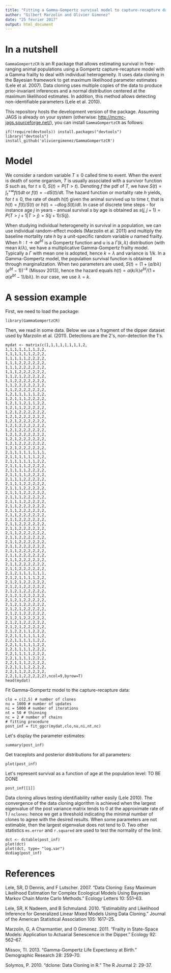 ```yaml
---
title: "Fitting a Gamma-Gompertz survival model to capture-recapture data collected on free-ranging animal populations"
author: "Gilbert Marzolin and Olivier Gimenez"
date: "25 février 2017"
output: html_document
---
```


# In a nutshell
  
`GammaGompertzCR` is an R package that allows estimating survival in free-ranging animal populations using a Gompertz capture-recapture model with a Gamma frailty to deal with individual heterogeneity. 
It uses data cloning in the Bayesian framework to get maximum likelihood parameter estimates (Lele et al. 2007). Data cloning uses multiple copies of the data to produce prior-invariant inferences and a normal distribution centered at the maximum likelihood estimates. In addition, this method allows detecting non-identifiable parameters (Lele et al. 2010). 

This repository hosts the development version of the package. Assuming JAGS is already on your system (otherwise: <http://mcmc-jags.sourceforge.net/>), you can install `GammaGompertzCR` as follows:
```{r}
if(!require(devtools)) install.packages("devtools")
library("devtools")
install_github('oliviergimenez/GammaGompertzCR')
```

# Model

We consider a random variable $T \geq 0$ called time to event. When the event is death of some organism, $T$ is usually associated with a survivor function $S$ such as, for $t\geq 0$, $S(t) = P(T>t)$. Denoting $f$ the pdf of $T$, we have $S(t)= \int_t^{+ \infty }{f(t)dt}$ or $f(t)=-dS(t)/dt$. The hazard function or mortality rate $h$ yields, for $t \geq 0$, the rate of death $h(t)$ given the animal survived up to time $t$, that is $h(t) = f(t)/S(t)$ or $h(t) = -d\log{S(t)}/dt$. In case of discrete time steps - for instance age $j$ in years - annual survival $s$ by age is obtained as $s(j,j+1) = P(T > j+1|T>j) = S(j+1)/S(j)$.

When studying individual heterogeneity in survival in a population, we can use individual random-effect models (Marzolin et al. 2011) and multiply the baseline mortality rate $h$ by a unit-specific random variable $u$ named frailty. When $h: t \rightarrow a e^{b t}$ is a Gompertz function and $u$ is a $\Gamma(k,\lambda)$ distribution (with mean $k/\lambda$), we have a multiplicative Gamma-Gompertz frailty model. Typically a $\Gamma$ with mean one is adopted, hence $k = \lambda$ and variance is $1/k$. In a Gamma-Gompertz model, the population survival function is obtained through marginalization. When two parameters are used, $S(t)= (1+(a/b\lambda)(e^{bt}-1))^{-k}$ (Missov 2013), hence the hazard equals $h(t)=a(k/\lambda)e^{bt}/(1+a(e^{bt}-1)/b\lambda)$. In our case, we use $\lambda = k$.

# A session example

First, we need to load the package:
```{r}
library(GammaGompertzCR)
```

Then, we read in some data. Below we use a fragment of the dipper dataset used by Marzolin et al. (2011). Detections are the 2's, non-detection the 1's.
```{r}
mydat <- matrix(c(1,1,1,1,1,1,1,1,2,
1,1,1,1,1,1,1,2,2,
1,1,1,1,1,1,2,2,2,
1,1,1,1,1,2,2,2,2,
1,1,1,2,2,2,2,2,2,
1,1,1,2,2,2,2,2,2,
1,1,1,2,2,2,2,2,2,
1,1,2,1,2,2,2,2,2,
1,1,2,2,2,2,2,2,2,
1,1,2,2,2,2,2,2,2,
1,1,2,2,2,2,2,2,2,
1,2,1,1,1,1,1,2,2,
1,2,1,1,1,2,2,2,2,
1,2,1,1,2,1,1,2,2,
1,2,1,1,2,2,2,2,2,
1,2,1,2,2,2,2,2,2,
1,2,1,2,2,2,2,2,2,
1,2,1,2,2,2,2,2,2,
1,2,1,2,2,2,2,2,2,
1,2,1,2,2,2,2,2,2,
1,2,1,2,2,2,2,2,2,
1,2,1,2,2,2,2,2,2,
1,2,1,2,2,2,2,2,2,
1,2,1,2,2,2,2,2,2,
2,1,1,1,1,1,1,1,1,
2,1,1,1,1,1,1,2,2,
2,1,1,1,1,1,1,2,2,
2,1,1,1,1,2,2,2,2,
2,1,1,1,1,2,2,2,2,
2,1,1,1,1,2,2,2,2,
2,1,1,1,2,2,2,2,2,
2,1,1,1,2,2,2,2,2,
2,1,1,1,2,2,2,2,2,
2,1,1,1,2,2,2,2,2,
2,1,1,1,2,2,2,2,2,
2,1,1,1,2,2,2,2,2,
2,1,1,2,2,2,2,2,2,
2,1,1,2,2,2,2,2,2,
2,1,1,2,2,2,2,2,2,
2,1,1,2,2,2,2,2,2,
2,1,1,2,2,2,2,2,2,
2,1,1,2,2,2,2,2,2,
2,1,1,2,2,2,2,2,2,
2,1,1,2,2,2,2,2,2,
2,1,1,2,2,2,2,2,2,
2,1,1,2,2,2,2,2,2,
2,1,1,2,2,2,2,2,2,
2,1,1,2,2,2,2,2,2,
2,1,1,2,2,2,2,2,2,
2,1,1,2,2,2,2,2,2,
2,1,1,2,2,2,2,2,2,
2,1,2,1,1,1,1,1,1,
2,1,2,1,1,1,1,2,2,
2,1,2,1,2,2,2,2,2,
2,1,2,1,2,2,2,2,2,
2,1,2,1,2,2,2,2,2,
2,1,2,1,2,2,2,2,2,
2,1,2,1,2,2,2,2,2,
2,1,2,1,2,2,2,2,2,
2,1,2,1,2,2,2,2,2,
2,1,2,1,2,2,2,2,2,
2,1,2,1,2,2,2,2,2,
2,1,2,1,2,2,2,2,2,
2,1,2,1,2,2,2,2,2,
2,1,2,2,1,1,2,2,2,
2,2,1,1,1,1,1,1,2,
2,2,1,1,1,1,1,2,2,
2,2,1,1,1,1,1,2,2,
2,2,1,1,1,1,2,2,2,
2,2,1,1,1,1,2,2,2,
2,2,1,1,1,1,2,2,2,
2,2,1,1,1,2,2,2,2,
2,2,1,1,1,2,2,2,2,
2,2,1,1,2,2,2,2,2,
2,2,1,1,2,2,2,2,2),ncol=9,byrow=T)
head(mydat)
```

Fit Gamma-Gompertz model to the capture-recapture data:
```{r}
clo = c(2,5) # number of clones
nu = 1000 # number of updates
ni = 5000 # number of iterations
nt = 50 # thinning
nc = 2 # number of chains
# fitting procedure
post_inf = fit_ggcr(mydat,clo,nu,ni,nt,nc)
```

Let's display the parameter estimates:      
```{r}
summary(post_inf)
```

Get traceplots and posterior distributions for all parameters:
```{r}
plot(post_inf)
```

Let's represent survival as a function of age at the population level: TO BE DONE
```{r}
post_inf[[1]]
```

Data cloning allows testing identifiability rather easily (Lele 2010). The convergence of the data cloning algorithm is achieved when the largest eigenvalue of the post variance matrix tends to 0 at the approximate rate of 1 / `nclones`: hence we get a threshold indicating the minimal number of clones to agree with the desired results. When some parameters are not estimable, then the largest eigenvalue does not tend to 0. Two other statistics `ms.error` and `r.squared` are used to test the normality of the limit.
  
```{r}
dct <- dctable(post_inf)
plot(dct)
plot(dct, type= "log.var")
dcdiag(post_inf)
```

# References

Lele, SR, D Dennis, and F Lutscher. 2007. “Data Cloning: Easy Maximum Likelihood Estimation for Complex Ecological Models Using Bayesian Markov Chain Monte Carlo Methods.” Ecology Letters 10: 551–63.

Lele, SR, K Nadeem, and B Schmuland. 2010. “Estimability and Likelihood Inference for Generalized Linear Mixed Models Using Data Cloning.” Journal of the American Statistical Association 105: 1617–25.

Marzolin, G, A Charmantier, and O Gimenez. 2011. “Frailty in State-Space Models: Application to Actuarial Senescence in the Dipper.” Ecology 92: 562–67.

Missov, TI. 2013. “Gamma-Gompertz Life Expectancy at Birth.” Demographic Research 28: 259–70.

Solymos, P. 2010. “dclone: Data Cloning in R.” The R Journal 2: 29-37.

